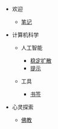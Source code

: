 - 欢迎
    - [笔记](/zh-cn/README.md)

- 计算机科学

    - 人工智能

        - [稳定扩散](/zh-cn/stable-diffusion.md)
        - [提示](/zh-cn/prompts.md)
    
    - 工具

        - [书签](/zh-cn/bookmarks.md)

- 心灵探索

    - [佛教](/zh-cn/buddhism.md)